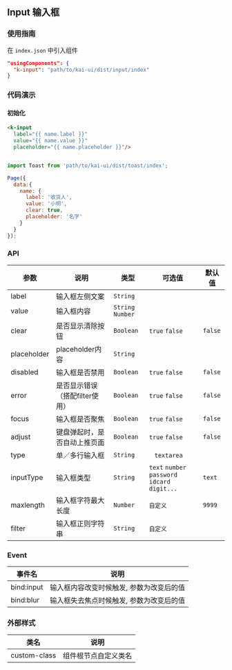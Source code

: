 ## Input 输入框

### 使用指南
在 `index.json` 中引入组件
```json
"usingComponents": {
  "k-input": "path/to/kai-ui/dist/input/index"
}
```

### 代码演示

#### 初始化

```html
<k-input 
  label="{{ name.label }}"
  value="{{ name.value }}"
  placeholder="{{ name.placeholder }}"/>
```

```javascript

import Toast from 'path/to/kai-ui/dist/toast/index';

Page({
  data:{
    name: {
      label: '收货人',
      value: '小明',
      clear: true,
      placeholder: '名字'
    }
  }
});

```

### API

| 参数 | 说明 | 类型 | 可选值 | 默认值 |
|-----------|-----------|-----------|-----------|-------------|
| label | 输入框左侧文案 | `String` | ` ` | ` ` |
| value | 输入框内容 | `String` `Number` | ` ` | ` ` |
| clear | 是否显示清除按钮 | `Boolean` | `true` `false` | `false` |
| placeholder | placeholder内容 | `String` | ` ` | ` ` |
| disabled | 输入框是否禁用 | `Boolean` | `true` `false` | `false` |
| error | 是否显示错误（搭配filter使用） | `Boolean` | `true` `false` | `false` |
| focus | 输入框是否聚焦 | `Boolean` | `true` `false` | `false` |
| adjust | 键盘弹起时，是否自动上推页面 | `Boolean` | `true` `false` | `false` |
| type | 单／多行输入框 | `String` | ` ` `textarea` | ` ` |
| inputType | 输入框类型 | `String` | `text` `number` `password` `idcard` `digit...` | `text` |
| maxlength | 输入框字符最大长度 | `Number` | `自定义` | `9999` |
| filter | 输入框正则字符串 | `String` | `自定义` | ` ` |

### Event

| 事件名 | 说明 |
|-----------|-----------|
| bind:input | 输入框内容改变时候触发, 参数为改变后的值 |
| bind:blur | 输入框失去焦点时候触发, 参数为改变后的值 |

### 外部样式

| 类名 | 说明 |
|-----------|-----------|
| custom-class | 组件根节点自定义类名 |

